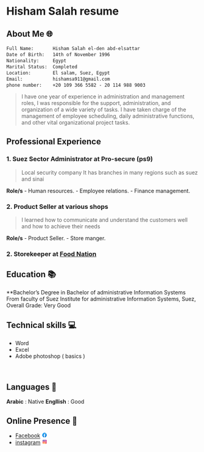 # Hisham Salah resume

## About Me 🌐
```
Full Name:       Hisham Salah el-den abd-elsattar 
Date of Birth:   14th of November 1996
Nationality:     Egypt
Marital Status:  Completed
Location:        El salam, Suez, Egypt
Email:           hishamsa911@gmail.com
phone number:    +20 109 366 5582 - 20 114 988 9003
```
> I have one year of experience in administration and management roles, I was responsible for the support, administration, and organization of a wide variety of tasks. I have taken charge of the management of employee scheduling, daily administrative functions, and other vital organizational project tasks.

## Professional Experience 

### 1. Suez Sector Administrator at Pro-secure (ps9)
> Local security company 
> It has branches in many regions such as suez and sinai

**Role/s** 
    - Human resources.
    - Employee relations.
    - Finance management.

### 2. Product Seller at various shops
> I learned how to communicate and understand the customers well and how to achieve their needs

**Role/s** 
    - Product Seller.
    - Store manger.

### 2. Storekeeper at [Food Nation](https://foodnationmena.com) 

## Education 📚

**Bachelor’s Degree in Bachelor of administrative Information Systems
<br>
From faculty of Suez Institute for administrative Information Systems, Suez, Overall Grade: Very Good



## Technical skills 💻
- Word
- Excel
- Adobe photoshop ( basics )


<br>

## Languages 💬

**Arabic**   : Native 
**Engllish** : Good

## Online Presence 🔗 

- [Facebook](https://www.facebook.com/HishamSa1196) <img style="width:3%" alt="Facebook" src="assets/icons8-facebook.svg"> 
- [instagram](https://www.instagram.com/hishaam_sa/) <img style="width:3%" alt="instagram" src="assets/icons8-instagram.svg"> 
